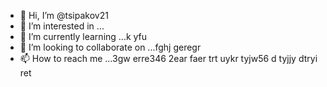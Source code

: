 - 👋 Hi, I’m @tsipakov21
- 👀 I’m interested in ...
- 🌱 I’m currently learning ...k yfu
- 💞️ I’m looking to collaborate on ...fghj geregr
- 📫 How to reach me ...3gw erre346 2ear faer trt uykr tyjw56
d tyjjy dtryi ret
<!---hxfg
tsipakov21/tsipakov21 is a ✨ special ✨ repository because its `README.md` (this file) appears on your GitHub profile.
You can click the Preview link to take a look at your changes.
--->
